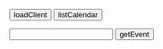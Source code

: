 <script src="https://cdn.jsdelivr.net/npm/moment@2/moment.min.js"></script>
<script src="https://apis.google.com/js/api.js"></script>
<script src="https://apis.google.com/js/api.js"></script>
<script>

    function loadClient() {
        gapi.client.setApiKey("AIzaSyDbIw2HzwKWmQY9o0h5UuZO6MCchQDCZbw");
        return gapi.client.load("https://content.googleapis.com/discovery/v1/apis/calendar/v3/rest")
            .then(function() { console.log("GAPI client loaded for API"); },
                function(err) { console.error("Error loading GAPI client for API", err); });
    }

    // Make sure the client is loaded before calling this method.
    function listCalendar() {
        return gapi.client.calendar.events.list({
            "calendarId": "hsh4you.de@gmail.com",
            "fields": "items(id,summary,end,start)"
        })
        .then(function(response) {
            // Handle the results here (response.result has the parsed body).
            console.log("Response", response);

            if (response.result.items) {
                var calendarRows = ['<table class="calendar" style="text-align:left"><tbody>'];
                response.result.items.forEach(function(entry) {
                    var startdate = moment(entry.start.dateTime).format("L");
                    var starttime = moment(entry.start.dateTime).format("LT");
                    var endtime = moment(entry.end.dateTime).format("LT");
                    var calendarrow = `<tr><td>${startdate}<br>${starttime} - ${endtime}</td><td>${entry.summary}<br>${entry.id}</td></tr>`;
                    calendarRows.push(calendarrow);
                });
                calendarRows.push('</tbody></table>');
                $('#calendar').html(calendarRows.join(""));
            }

        },
        function(err) { console.error("Execute error", err); });
    }


    // Make sure the client is loaded before calling this method.
    function getEvent() {
        var eventid = $("#eventid").val();
        console.log("eventid", eventid);
        if (eventid) {
            return gapi.client.calendar.events.get({
                "calendarId": "hsh4you.de@gmail.com",
                "eventId": eventid,
                "fields": "id,summary,start,end"
            })
            .then(function(response) {
                console.log("Response", response);
                $('#event').html(response.result.summary);
            },
            function(err) { console.error("Execute error", err); });
        }
    }
    gapi.load("client");
</script>
<button onclick="loadClient()">loadClient</button>
<button onclick="listCalendar()">listCalendar</button>
<div id="calendar"></div>
<input type="text" id="eventid">
<button onclick="getEvent()">getEvent</button>
<div id="event"></div>
